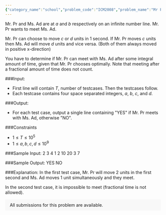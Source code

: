```yaml
---
{"category_name":"school","problem_code":"ICM2008","problem_name":"Mr Pr in a Dilemma ","problemComponents":{"constraints":"","constraintsState":false,"subtasks":"","subtasksState":false,"inputFormat":"","inputFormatState":false,"outputFormat":"","outputFormatState":false,"sampleTestCases":{}},"video_editorial_url":"","languages_supported":{"0":"CPP14","1":"C","2":"JAVA","3":"PYTH 3.6","4":"CPP17","5":"PYTH","6":"PYP3","7":"CS2","8":"ADA","9":"PYPY","10":"TEXT","11":"PAS fpc","12":"NODEJS","13":"RUBY","14":"PHP","15":"GO","16":"HASK","17":"TCL","18":"PERL","19":"SCALA","20":"LUA","21":"kotlin","22":"BASH","23":"JS","24":"LISP sbcl","25":"rust","26":"PAS gpc","27":"BF","28":"CLOJ","29":"R","30":"D","31":"CAML","32":"FORT","33":"ASM","34":"swift","35":"FS","36":"WSPC","37":"LISP clisp","38":"SQL","39":"SCM guile","40":"PERL6","41":"ERL","42":"CLPS","43":"ICK","44":"NICE","45":"PRLG","46":"ICON","47":"COB","48":"SCM chicken","49":"PIKE","50":"SCM qobi","51":"ST","52":"NEM"},"max_timelimit":1,"source_sizelimit":50000,"problem_author":"theanshul","problem_tester":null,"date_added":"10-02-2020","tags":{"0":"theanshul"},"problem_difficulty_level":"Simple","best_tag":"","editorial_url":"","time":{"view_start_date":1582014600,"submit_start_date":1582014600,"visible_start_date":1582014600,"end_date":1735669800},"is_direct_submittable":false,"problemDiscussURL":"https://discuss.codechef.com/search?q=ICM2008","is_proctored":false,"visitedContests":{},"layout":"problem"}
---
```

Mr. Pr and Ms. Ad are at $a$ and $b$ respectively on an infinite number line. Mr. Pr wants to meet Ms. Ad.

Mr. Pr can choose to move  $c$ or $d$ units in 1 second. If Mr. Pr moves $c$ units then Ms. Ad will move $d$ units and vice versa. (Both of them always moved in positive x-direction)

You have to determine if Mr. Pr can meet with Ms. Ad after some integral amount of time, given that Mr. Pr chooses optimally. Note that meeting after a fractional amount of time does not count.

###Input:

- First line will contain $T$, number of testcases. Then the testcases follow. 
- Each testcase contains four space separated integers, $a$, $b$, $c$, and $d$.

###Output:
- For each test case, output a single line containing "YES" if Mr. Pr meets with Ms. Ad, otherwise "NO".

###Constraints 
- $1 \leq T \leq 10^5$
- $1 \leq a,b,c,d \leq 10^9$

###Sample Input:
	2
	3 4 1 2
	10 20 3 7

###Sample Output:
	YES
	NO
	
###Explanation:
In the first test case, Mr. Pr will move 2 units in the first second and Ms. Ad moves 1 unit simultaneously and they meet. 

In the second test case, it is impossible to meet (fractional time is not allowed).
<aside style='background: #f8f8f8;padding: 10px 15px;'><div>All submissions for this problem are available.</div></aside>